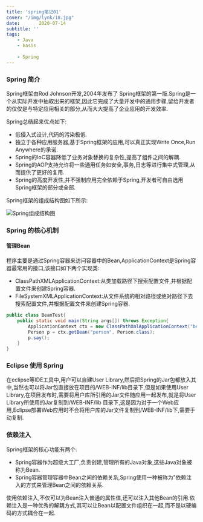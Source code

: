 ```yaml
---
title: 'spring笔记01'
cover: "/img/lynk/18.jpg"
date:       2020-07-14
subtitle: '' 
tags:
	- Java
	- basis
	
	- Spring
---
```


  
  

  
  
  
  

### Spring 简介
Spring框架由Rod Johnson开发,2004年发布了 Spring框架的第一版.Spring是一个从实际开发中抽取出来的框架,因此它完成了大量开发中的通用步骤,留给开发者的仅仅是与特定应用相关的部分,从而大大提高了企业应用的开发效率.

Spring总结起来优点如下:
- 低侵入式设计,代码的污染极低.
- 独立于各种应用服务器,基于Spring框架的应用,可以真正实现Write Once,Run Anywhere的承诺.
- Spring的IoC容器降低了业务对象替换的复杂性,提高了组件之间的解耦.
- Spring的AOP支持允许将一些通用任务如安全,事务,日志等进行集中式管理,从而提供了更好的复用.
- Spring的高度开发性,并不强制应用完全依赖于Spring,开发者可自由选用Spring框架的部分或全部.

Spring框架的组成结构图如下所示:

![Spring组成结构图](/img/posts/java/spring/spring01.png)

### Spring 的核心机制
#### 管理Bean
程序主要是通过Spring容器来访问容器中的Bean,ApplicationContext是Spring容器最常用的接口,该接口如下两个实现类:

- ClassPathXMLApplicationContext:从类加载路径下搜索配置文件,并根据配置文件来创建Spring容器.
- FileSystemXMLApplicationContext:从文件系统的相对路径或绝对路径下去搜索配置文件,并根据配置文件来创建Spring容器.

```java
public class BeanTest{
    public static void main(String args[]) throws Exception{
        ApplicationContext ctx = new ClassPathXmlApplicationContext("beans.xml");
        Person p = ctx.getBean("person", Person.class);
        p.say();
    }
}
```

### Eclipse 使用 Spring
在eclipse等IDE工具中,用户可以自建User Library,然后把Spring的Jar包都放入其中,当然也可以将Jar包直接放在项目的/WEB-INF/lib目录下,但是如果使用User Library,在项目发布时,需要将用户库所引用的Jar文件随应用一起发布,就是将User Library所使用的Jar复制到/WEB-INF/lib 目录下,这是因为对于一个Web应用,Eclipse部署Web应用时不会将用户库的Jar文件复制到/WEB-INF/lib下,需要手动复制.

### 依赖注入
Spring框架的核心功能有两个:
- Spring容器作为超级大工厂,负责创建,管理所有的Java对象,这些Java对象被称为Bean.
- Spring容器管理容器中Bean之间的依赖关系,Spring使用一种被称为"依赖注入的方式来管理Bean之间的依赖关系.

使用依赖注入,不仅可以为Bean注入普通的属性值,还可以注入其他Bean的引用.依赖注入是一种优秀的解耦方式,其可以让Bean以配置文件组织在一起,而不是以硬编码的方式耦合在一起.
















